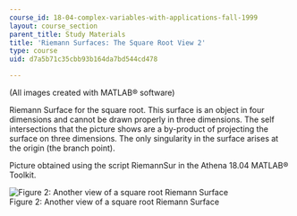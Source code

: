 ```yaml
---
course_id: 18-04-complex-variables-with-applications-fall-1999
layout: course_section
parent_title: Study Materials
title: 'Riemann Surfaces: The Square Root View 2'
type: course
uid: d7a5b71c35cbb93b164da7bd544cd478

---
```


(All images created with MATLAB® software)

Riemann Surface for the square root. This surface is an object in four dimensions and cannot be drawn properly in three dimensions. The self intersections that the picture shows are a by-product of projecting the surface on three dimensions. The only singularity in the surface arises at the origin (the branch point).

Picture obtained using the script RiemannSur in the Athena 18.04 MATLAB® Toolkit.

![ Figure 2: Another view of a square root Riemann Surface](/courses/mathematics/18-04-complex-variables-with-applications-fall-1999/study-materials/riem_sqrt_Z_svH.GIF)  
Figure 2: Another view of a square root Riemann Surface